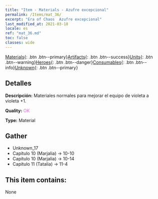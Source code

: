 ```yaml
---
title: "Item - Materials - Azufre excepcional"
permalink: /Items/mat_36/
excerpt: "Era of Chaos  Azufre excepcional"
last_modified_at: 2021-03-18
locale: es
ref: "mat_36.md"
toc: false
classes: wide
---
```

 [Materials](/es/Items/){: .btn .btn--primary}[Artifacts](/es/Items/Artifacts/){: .btn .btn--success}[Units](/es/Items/Units/){: .btn .btn--warning}[Heroes](/es/Items/Heroes/){: .btn .btn--danger}[Consumables](/es/Items/Consumables/){: .btn .btn--info}[Unknown](/es/Items/Unknown/){: .btn .btn--primary}

## Detalles
 **Descripción:** Materiales normales para mejorar el equipo de violeta a violeta +1.

 **Quality:** <span style="color: #DA70D6">OK</span>

 **Type:** Material

## Gather

*    Unknown_17 
*    Capítulo 10 (Marjalia) -> 10-10 
*    Capítulo 10 (Marjalia) -> 10-14 
*    Capítulo 11 (Tatalia) -> 11-4 

## This item contains:

  None

